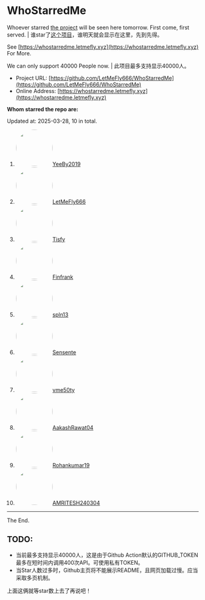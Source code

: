 # WhoStarredMe

Whoever starred [the project](https://github.com/LetMeFly666/WhoStarredMe) will be seen here tomorrow. First come, first served. | 谁star了[这个项目](https://github.com/LetMeFly666/WhoStarredMe)，谁明天就会显示在这里，先到先得。

See [https://whostarredme.letmefly.xyz](https://whostarredme.letmefly.xyz) For More.

We can only support 40000 People now. | 此项目最多支持显示40000人。

+ Project URL: [https://github.com/LetMeFly666/WhoStarredMe](https://github.com/LetMeFly666/WhoStarredMe)
+ Online Address: [https://whostarredme.letmefly.xyz](https://whostarredme.letmefly.xyz)


**Whom starred the repo are:**

<LetMeFly id="LetMeFly_Anchor1_Begin"></LetMeFly>

Updated at: 2025-03-28, 10 in total.

<ol>
    <li><img src="https://avatars.githubusercontent.com/u/55907733?v=4" style="border-radius: 50% !important;" with="96px" height="96px"><a href="https://github.com/YeeBy2019">YeeBy2019</a></li>
    <li><img src="https://avatars.githubusercontent.com/u/56995506?v=4" style="border-radius: 50% !important;" with="96px" height="96px"><a href="https://github.com/LetMeFly666">LetMeFly666</a></li>
    <li><img src="https://avatars.githubusercontent.com/u/88925368?v=4" style="border-radius: 50% !important;" with="96px" height="96px"><a href="https://github.com/Tisfy">Tisfy</a></li>
    <li><img src="https://avatars.githubusercontent.com/u/69671611?v=4" style="border-radius: 50% !important;" with="96px" height="96px"><a href="https://github.com/Finfrank">Finfrank</a></li>
    <li><img src="https://avatars.githubusercontent.com/u/75560320?v=4" style="border-radius: 50% !important;" with="96px" height="96px"><a href="https://github.com/spln13">spln13</a></li>
    <li><img src="https://avatars.githubusercontent.com/u/35966153?v=4" style="border-radius: 50% !important;" with="96px" height="96px"><a href="https://github.com/Sensente">Sensente</a></li>
    <li><img src="https://avatars.githubusercontent.com/u/132818886?v=4" style="border-radius: 50% !important;" with="96px" height="96px"><a href="https://github.com/vme50ty">vme50ty</a></li>
    <li><img src="https://avatars.githubusercontent.com/u/83209786?v=4" style="border-radius: 50% !important;" with="96px" height="96px"><a href="https://github.com/AakashRawat04">AakashRawat04</a></li>
    <li><img src="https://avatars.githubusercontent.com/u/113748448?v=4" style="border-radius: 50% !important;" with="96px" height="96px"><a href="https://github.com/Rohankumar19">Rohankumar19</a></li>
    <li><img src="https://avatars.githubusercontent.com/u/113977239?v=4" style="border-radius: 50% !important;" with="96px" height="96px"><a href="https://github.com/AMRITESH240304">AMRITESH240304</a></li>
</ol>

<LetMeFly id="LetMeFly_Anchor1_End"></LetMeFly>

---

The End.

## TODO:

+ 当前最多支持显示40000人，这是由于Github Action默认的GITHUB_TOKEN最多在短时间内调用400次API。可使用私有TOKEN。
+ 当Star人数过多时，Github主页将不能展示README，且网页加载过慢。应当采取多页机制。

上面这俩就等star数上去了再说吧！
